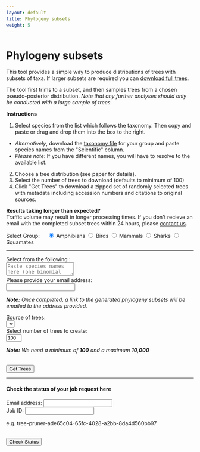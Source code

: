 ```yaml
---
layout: default
title: Phylogeny subsets
weight: 5
---
```




Phylogeny subsets
=================


This tool provides a simple way to produce distributions of trees with subsets
of taxa. If larger subsets are required you can [download full trees](https://data.vertlife.org/).

The tool first trims to a subset, and then samples trees from a chosen
pseudo-posterior distribution. *Note that any further analyses should only
be conducted with a large sample of trees.*

**Instructions**

1. Select species from the list which follows the taxonomy. Then copy and paste or drag and drop
them into the box to the right. 
  - _Alternatively_, download the [taxonomy file](https://data.vertlife.org/vertlife_taxonomies.csv) for your group
and paste species names from the "Scientific" column.  
  - _Please note_: If you have different names, you will have to resolve to the available list. 
2. Choose a tree distribution (see paper for details).  
3. Select the number of trees to download (defaults to minimum of 100)  
4. Click "Get Trees" to download a zipped set of randomly selected
trees with metadata including accession numbers and citations to original  
sources.  

<div class="well well-sm">
  <p>
    <strong>Results taking longer than expected? </strong>
    <br />Traffic volume may result in longer processing times. If you don't recieve an email with the completed subset trees within 24 hours, please <a href="mailto:support@vertlife.org">contact us</a>.
  </p>
</div>

<div class="container well well-lg">
  <div class="row">
    <form class="col-md-9">
      <div class="form-group">
        <label>Select Group: </label> &nbsp; &nbsp; 
          <label class="radio-inline">
            <input type="radio" name="grpTaxa" id="grpTaxaAmph" value="amphibiantree" checked> Amphibians
          </label>
          <label class="radio-inline">
            <input type="radio" name="grpTaxa" id="grpTaxaBird" value="birdtree"> Birds
          </label>
          <label class="radio-inline">
            <input type="radio" name="grpTaxa" id="grpTaxaMammal" value="mammaltree"> Mammals
          </label>
          <label class="radio-inline">
            <input type="radio" name="grpTaxa" id="grpTaxaShark" value="sharktree"> Sharks
          </label>
          <label class="radio-inline">
            <input type="radio" name="grpTaxa" id="grpTaxaSqam" value="squamatetree"> Squamates
          </label>
      </div>
      <hr />
      <div class="form-group">
        <label>Select from the following <span id="baseTreeName"></span>: </label>
        <div class="row">
          <div class="speciesContainer col-md-5"></div>
          <div class="selectedContainer col-md-5">
            <textarea id="selected" placeholder="Paste species names here (one binomial per line)."></textarea>
          </div>
        </div>
      </div>
    </form>
  </div>
  <div class="row">
    <form class="form-horizontal col-md-9">
      <div class="form-group">
        <label for="email" class="col-sm-5 control-label">Please provide your email address: </label>
        <div class="col-sm-7">
          <input type="text" class="form-control input-sm" name="email" id="email">
          <p class="help-block"><em><strong>Note:</strong> Once completed, a link to the generated phylogeny subsets will be emailed to the address provided.</em></p>
        </div>
      </div>
      <div class="form-group">
        <label for="treeset" class="col-sm-5 control-label">Source of trees: </label>
        <div class="col-sm-7">
          <select name="treeset" id="treeset" class="form-control input-sm"></select>
        </div>
      </div>
      <div class="form-group">
        <label for="treenum" class="col-sm-5 control-label">Select number of trees to create: </label>
        <div class="col-sm-7">
          <input id="treenum" type="text" size="2" class="form-control input-sm" value="100">
          <p class="help-block"><em><strong>Note:</strong> We need a minimum of <strong><span id="tsmin">100</span></strong> and a maximum <strong><span id="tsmax">10,000</span></strong></em></p>
        </div>
      </div>
      <div class="form-group">
        <div class="col-sm-5">&nbsp;</div>
        <div class="col-sm-7">
          <button type="button" class="btn btn-default btn-sm" id="btnGetTrees">Get Trees</button>
          <span><img id="loading" src="/images/loading.gif" onload="$(this).toggle(false)" style="display: none;" /></span>
        </div>
      </div>
      <div id="status" class="form-group"></div>
    </form>
  </div>
  <hr />
  <h4>Check the status of your job request here</h4>
  <div>
    <div class="row">
      <div class="col-xs-4">
        <label for="emailStatus">Email address: </label>
        <input type="text" class="form-control input-sm" name="emailStatus" id="emailStatus" value="">
      </div>
      <div class="col-xs-5">
        <label for="jobid">Job ID: </label>
        <input type="text" class="form-control input-sm" name="jobid" id="jobid" value="">
        <p class="help-block">e.g. tree-pruner-ade65c04-65fc-4028-a2bb-8da4d560bb97</p>
      </div>
      <div class="col-xs-3">
        <div>&nbsp;</div>
        <button type="button" class="btn btn-default btn-sm" id="btnStatus">Check Status</button>
        <span><img id="loadingCheck" src="/images/loading.gif" onload="$(this).toggle(false)" style="display: none;" /></span>
      </div>
    </div>
    <div id="statusCheck" class="col-md-9"></div>
  </div>
</div>
<script src="/js/subsets.js"></script>